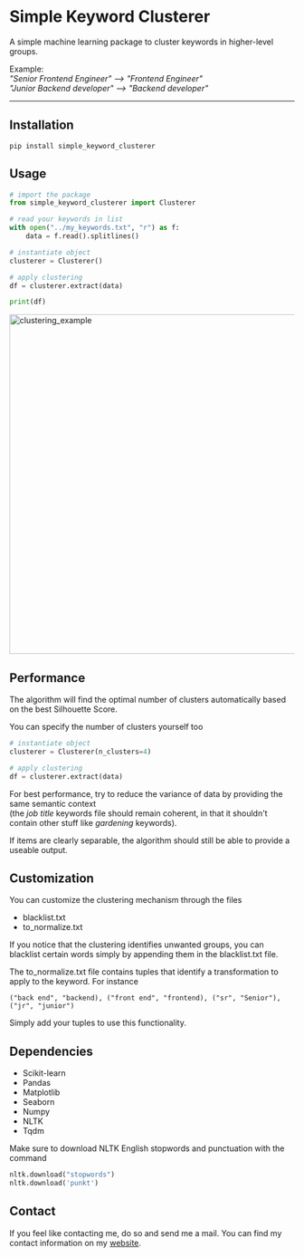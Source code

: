 # Simple Keyword Clusterer
A simple machine learning package to cluster keywords in higher-level groups.

Example:<br>
*"Senior Frontend Engineer" --> "Frontend Engineer"*<br>
*"Junior Backend developer" --> "Backend developer"*
___
## Installation
```
pip install simple_keyword_clusterer
```
## Usage
```python
# import the package
from simple_keyword_clusterer import Clusterer

# read your keywords in list
with open("../my_keywords.txt", "r") as f:
    data = f.read().splitlines()

# instantiate object
clusterer = Clusterer()

# apply clustering
df = clusterer.extract(data)

print(df)
```
<img src="https://github.com/Tangelus/simple_keyword_clusterer/raw/master/images/clustering_sample.png" alt="clustering_example" width="600"/>


## Performance
The algorithm will find the optimal number of clusters automatically based on the best Silhouette Score.

You can specify the number of clusters yourself too

```python
# instantiate object
clusterer = Clusterer(n_clusters=4)

# apply clustering
df = clusterer.extract(data)
```

For best performance, try to reduce the variance of data by providing the same semantic context <br>
(the *job title* keywords file should remain coherent, in that it shouldn't contain other stuff like *gardening* keywords). <br>

If items are clearly separable, the algorithm should still be able to provide a useable output.

## Customization
You can customize the clustering mechanism through the files 
- blacklist.txt
- to_normalize.txt

If you notice that the clustering identifies unwanted groups, you can blacklist certain words simply by appending them in the blacklist.txt file.

The to_normalize.txt file contains tuples that identify a transformation to apply to the keyword. For instance
```
("back end", "backend), ("front end", "frontend), ("sr", "Senior"), ("jr", "junior")
```
Simply add your tuples to use this functionality.


## Dependencies
- Scikit-learn
- Pandas
- Matplotlib
- Seaborn
- Numpy
- NLTK
- Tqdm

Make sure to download NLTK English stopwords and punctuation with the command

```python
nltk.download("stopwords")
nltk.download('punkt')
```

## Contact
If you feel like contacting me, do so and send me a mail. You can find my contact information on my [website](https://andreadagostino.com).

